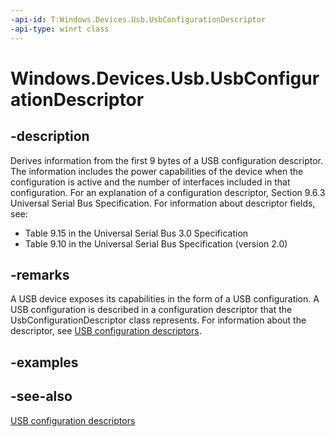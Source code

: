 ```yaml
---
-api-id: T:Windows.Devices.Usb.UsbConfigurationDescriptor
-api-type: winrt class
---
```


<!-- Class syntax.
public class UsbConfigurationDescriptor : Windows.Devices.Usb.IUsbConfigurationDescriptor
-->

# Windows.Devices.Usb.UsbConfigurationDescriptor

## -description
Derives information from the first 9 bytes of a USB configuration descriptor. The information includes the power capabilities of the device when the configuration is active and the number of interfaces included in that configuration. For an explanation of a configuration descriptor, Section 9.6.3 Universal Serial Bus Specification. For information about descriptor fields, see:


+ Table 9.15 in the Universal Serial Bus 3.0 Specification
+ Table 9.10 in the Universal Serial Bus Specification (version 2.0)


## -remarks
A USB device exposes its capabilities in the form of a USB configuration. A USB configuration is described in a configuration descriptor that the UsbConfigurationDescriptor class represents. For information about the descriptor, see [USB configuration descriptors](https://msdn.microsoft.com/library/6bc00e49-cbfe-42a3-ad45-f6dbc6820415).

## -examples

## -see-also
[USB configuration descriptors](https://msdn.microsoft.com/library/6bc00e49-cbfe-42a3-ad45-f6dbc6820415)

